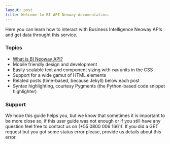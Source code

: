 ```yaml
---
layout: post
title: Welcome to BI API Neoway documentation.
---
```


Here you can learn how to interact with Business Intelligence Neoway APIs and get data throught this service.

### Topics

* [What is BI Neoway API?](https://bineoway.github.io/apiDocumentation/biteam)
* Mobile friendly design and development
* Easily scalable text and component sizing with `rem` units in the CSS
* Support for a wide gamut of HTML elements
* Related posts (time-based, because Jekyll) below each post
* Syntax highlighting, courtesy Pygments (the Python-based code snippet highlighter)

### Support

We hope this guide helps you, but we know that sometimes it is important to be more close so, if this user guide was not enough or if you still have any question feel free to contact us on (+55 0800 006 1661).
If you did a GET request but you got some status error please, provide us details about this error.
